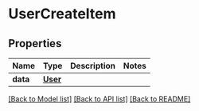 # UserCreateItem

## Properties
Name | Type | Description | Notes
------------ | ------------- | ------------- | -------------
**data** | [**User**](User.md) |  | 

[[Back to Model list]](../README.md#documentation-for-models) [[Back to API list]](../README.md#documentation-for-api-endpoints) [[Back to README]](../README.md)


